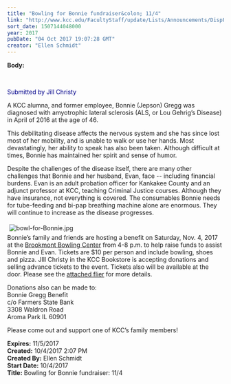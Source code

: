 ```yaml
---
title: "Bowling for Bonnie fundraiser&colon; 11/4"
link: "http://www.kcc.edu/FacultyStaff/update/Lists/Announcements/DispForm.aspx?ID=2526"
sort_date: 1507144048000
year: 2017
pubDate: "04 Oct 2017 19:07:28 GMT"
creator: "Ellen Schmidt"
---
```


<div><b>Body:</b> <div class="ExternalClass99F8CCD0EC5E4C558A0CB59491DDA7CF"><p style="color:darkblue">​​</p>
<p style="color:darkblue">Submitted by Jill Christy</p>
<p>A KCC alumna, and former employee, Bonnie (Jepson) Gregg was diagnosed with amyotrophic lateral sclerosis (ALS, or Lou Gehrig’s Disease) in April of 2016 at the age of 46. </p>
<p>This debilitating disease affects the nervous system and she has since lost most of her mobility, and is unable to walk or use her hands. Most devastatingly, her ability to speak has also been taken. Although difficult at times, Bonnie has maintained her spirit and sense of humor.</p>
<p>Despite the challenges of the disease itself, there are many other challenges that Bonnie and her husband, Evan, face -- including financial burdens. Evan is an adult probation officer for Kankakee County and an adjunct professor at KCC, teaching Criminal Justice courses. Although they have insurance, not everything is covered. The consumables Bonnie needs for tube-feeding and bi-pap breathing machine alone are enormous. They will continue to increase as the disease progresses.</p>
<p><img alt="bowl-for-Bonnie.jpg" src="/FacultyStaff/update/Documents/bowl-for-Bonnie.jpg" style="margin:5px" /><br />Bonnie’s family and friends are hosting a benefit on Saturday, Nov. 4, 2017 at the <a href="http://brookmontbowlingcenter.com/">Brookmont Bowling Center</a> from 4-8 p.m. to help raise funds to assist Bonnie and Evan. Tickets are $10 per person and include bowling, shoes and pizza. JIll Christy in the KCC Bookstore is accepting donations and selling advance tickets to the event. Tickets also will be available at the door. Please see the <a href="/FacultyStaff/update/Documents/Bowling-Bonnie.pdf">attached flier</a> for more details. </p>
<p>Donations also can be made to:<br />Bonnie Gregg Benefit<br />c/o Farmers State Bank<br />3308 Waldron Road<br />Aroma Park IL 60901</p>
<p>Please come out and support one of KCC’s family members!</p></div></div>
<div><b>Expires:</b> 11/5/2017</div>
<div><b>Created:</b> 10/4/2017 2:07 PM</div>
<div><b>Created By:</b> Ellen Schmidt</div>
<div><b>Start Date:</b> 10/4/2017</div>
<div><b>Title:</b> Bowling for Bonnie fundraiser: 11/4</div>
